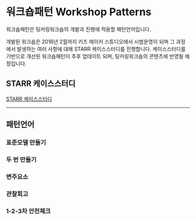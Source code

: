 # 워크숍패턴 Workshop Patterns

워크숍패턴은 팅커링워크숍의 개발과 진행에 적용할 패턴언어입니다. 

개발된 워크숍은 2016년 2월까지 키즈 메이커 스튜디오에서 시범운영이 되며 그 과정에서 발생하는 여러 사항에 대해 STARR 케이스스터디를 진행합니다. 케이스스터디를 기반으로 개선된 워크숍패턴이 추후 업데이트 되며, 팅커링워크숍의 콘텐츠에 반영될 예정입니다.

## STARR 케이스스터디
 
[STARR 케이스스터디](casestudy.md)

----
## 패턴언어
### 표준모델 만들기

### 두 번 만들기

### 변주요소

### 관찰회고

### 1-2-3차 안전체크
